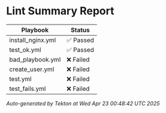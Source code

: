 # Lint Summary Report

| Playbook | Status |
|----------|--------|
| install_nginx.yml | ✅ Passed |
| test_ok.yml | ✅ Passed |
| bad_playbook.yml | ❌ Failed |
| create_user.yml | ❌ Failed |
| test.yml | ❌ Failed |
| test_fails.yml | ❌ Failed |

_Auto-generated by Tekton at Wed Apr 23 00:48:42 UTC 2025_
